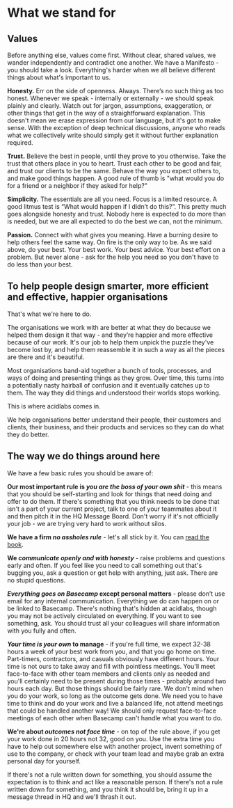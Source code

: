 # What we stand for
## Values
Before anything else, values come first. Without clear, shared values, we wander independently and contradict one another. We have a Manifesto - you should take a look. Everything's harder when we all believe different things about what's important to us.

__Honesty.__ Err on the side of openness. Always. There’s no such thing as too honest. Whenever we speak - internally or externally - we should speak plainly and clearly. Watch out for jargon, assumptions, exaggeration, or other things that get in the way of a straightforward explanation. This doesn't mean we erase expression from our language, but it's got to make sense. With the exception of deep technical discussions, anyone who reads what we collectively write should simply get it without further explanation required.

__Trust.__ Believe the best in people, until they prove to you otherwise. Take the trust that others place in you to heart. Trust each other to be good and fair, and trust our clients to be the same. Behave the way you expect others to, and make good things happen. A good rule of thumb is "what would you do for a friend or a neighbor if they asked for help?"

__Simplicity.__ The essentials are all you need. Focus is a limited resource. A good litmus test is “What would happen if I didn’t do this?”. This pretty much goes alongside honesty and trust. Nobody here is expected to do more than is needed, but we are all expected to do the best we can, not the minimum.

__Passion.__ Connect with what gives you meaning. Have a burning desire to help others feel the same way. On fire is the only way to be. As we said above, do your best. Your best work. Your best advice. Your best effort on a problem. But never alone - ask for the help you need so you don't have to do less than your best.

## To help people design smarter, more efficient and effective, happier organisations
That's what we're here to do.

The organisations we work with are better at what they do because we helped them design it that way - and they’re happier and more effective because of our work. It's our job to help them unpick the puzzle they've become lost by, and help them reassemble it in such a way as all the pieces are there and it's beautiful.

Most organisations band-aid together a bunch of tools, processes, and ways of doing and presenting things as they grow. Over time, this turns into a potentially nasty hairball of confusion and it eventually catches up to them. The way they did things and understood their worlds stops working.

This is where acidlabs comes in.

We help organisations better understand their people, their customers and clients, their business, and their products and services so they can do what they do better.
## The way we do things around here

We have a few basic rules you should be aware of:

__Our most important rule is *you are the boss of your own shit*__ - this means that you should be self-starting and look for things that need doing and offer to do them. If there's something that you think needs to be done that isn't a part of your current project, talk to one of your teammates about it and then pitch it in the HQ Message Board. Don't worry if it's not officially your job - we are trying very hard to work without silos.  

__We have a firm *no assholes rule*__ - let's all stick by it. You can [read the book](https://www.goodreads.com/book/show/97905.The_No_Asshole_Rule). 

__We *communicate openly and with honesty*__ - raise problems and questions early and often. If you feel like you need to call something out that's bugging you, ask a question or get help with anything, just ask. There are no stupid questions.

__*Everything goes on Basecamp* except personal matters__ - please don’t use email for any internal communication. Everything we do can happen on or be linked to Basecamp. There's nothing that's hidden at acidlabs, though you may not be actively circulated on everything. If you want to see something, ask. You should trust all your colleagues will share information with you fully and often.

__*Your time is your own* to manage__ - if you're full time, we expect 32-38 hours a week of your best work from you, and that you go home on time. Part-timers, contractors, and casuals obviously have different hours. Your time is not ours to take away and fill with pointless meetings. You'll meet face-to-face with other team members and clients only as needed and you'll certainly need to be present during those times - probably around two hours each day. But those things should be fairly rare. We don't mind when you do your work, so long as the outcome gets done. We need you to have time to think and do your work and live a balanced life, not attend meetings that could be handled another way! We should only request face-to-face meetings of each other when Basecamp can't handle what you want to do.

__We're about *outcomes not face time*__ - on top of the rule above, if you get your work done in 20 hours not 32, good on you. Use the extra time you have to help out somewhere else with another project, invent something of use to the company, or check with your team lead and maybe grab an extra personal day for yourself.

If there's not a rule written down for something, you should assume the expectation is to think and act like a reasonable person. If there's not a rule written down for something, and you think it should be, bring it up in a message thread in HQ and we'll thrash it out.
